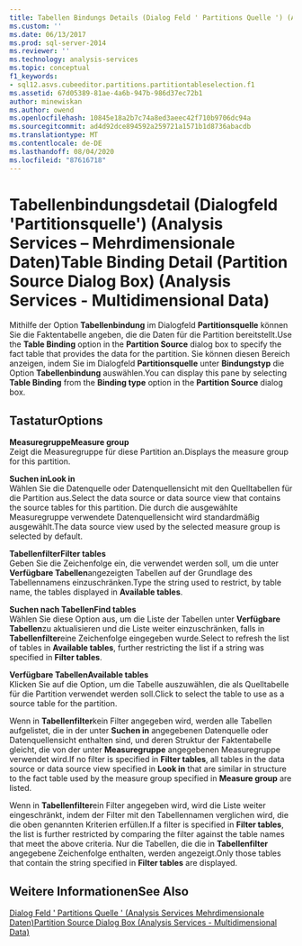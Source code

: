 ```yaml
---
title: Tabellen Bindungs Details (Dialog Feld ' Partitions Quelle ') (Analysis Services-Mehrdimensionale Daten) | Microsoft-Dokumentation
ms.custom: ''
ms.date: 06/13/2017
ms.prod: sql-server-2014
ms.reviewer: ''
ms.technology: analysis-services
ms.topic: conceptual
f1_keywords:
- sql12.asvs.cubeeditor.partitions.partitiontableselection.f1
ms.assetid: 67d05389-81ae-4a6b-947b-986d37ec72b1
author: minewiskan
ms.author: owend
ms.openlocfilehash: 10845e18a2b7c74a8ed3aeec42f710b9706dc94a
ms.sourcegitcommit: ad4d92dce894592a259721a1571b1d8736abacdb
ms.translationtype: MT
ms.contentlocale: de-DE
ms.lasthandoff: 08/04/2020
ms.locfileid: "87616718"
---
```

# <a name="table-binding-detail-partition-source-dialog-box-analysis-services---multidimensional-data"></a><span data-ttu-id="5ad6c-102">Tabellenbindungsdetail (Dialogfeld 'Partitionsquelle') (Analysis Services – Mehrdimensionale Daten)</span><span class="sxs-lookup"><span data-stu-id="5ad6c-102">Table Binding Detail (Partition Source Dialog Box) (Analysis Services - Multidimensional Data)</span></span>
  <span data-ttu-id="5ad6c-103">Mithilfe der Option **Tabellenbindung** im Dialogfeld **Partitionsquelle** können Sie die Faktentabelle angeben, die die Daten für die Partition bereitstellt.</span><span class="sxs-lookup"><span data-stu-id="5ad6c-103">Use the **Table Binding** option in the **Partition Source** dialog box to specify the fact table that provides the data for the partition.</span></span> <span data-ttu-id="5ad6c-104">Sie können diesen Bereich anzeigen, indem Sie im Dialogfeld **Partitionsquelle** unter **Bindungstyp** die Option **Tabellenbindung** auswählen.</span><span class="sxs-lookup"><span data-stu-id="5ad6c-104">You can display this pane by selecting **Table Binding** from the **Binding type** option in the **Partition Source** dialog box.</span></span>  
  
## <a name="options"></a><span data-ttu-id="5ad6c-105">Tastatur</span><span class="sxs-lookup"><span data-stu-id="5ad6c-105">Options</span></span>  
 <span data-ttu-id="5ad6c-106">**Measuregruppe**</span><span class="sxs-lookup"><span data-stu-id="5ad6c-106">**Measure group**</span></span>  
 <span data-ttu-id="5ad6c-107">Zeigt die Measuregruppe für diese Partition an.</span><span class="sxs-lookup"><span data-stu-id="5ad6c-107">Displays the measure group for this partition.</span></span>  
  
 <span data-ttu-id="5ad6c-108">**Suchen in**</span><span class="sxs-lookup"><span data-stu-id="5ad6c-108">**Look in**</span></span>  
 <span data-ttu-id="5ad6c-109">Wählen Sie die Datenquelle oder Datenquellensicht mit den Quelltabellen für die Partition aus.</span><span class="sxs-lookup"><span data-stu-id="5ad6c-109">Select the data source or data source view that contains the source tables for this partition.</span></span> <span data-ttu-id="5ad6c-110">Die durch die ausgewählte Measuregruppe verwendete Datenquellensicht wird standardmäßig ausgewählt.</span><span class="sxs-lookup"><span data-stu-id="5ad6c-110">The data source view used by the selected measure group is selected by default.</span></span>  
  
 <span data-ttu-id="5ad6c-111">**Tabellenfilter**</span><span class="sxs-lookup"><span data-stu-id="5ad6c-111">**Filter tables**</span></span>  
 <span data-ttu-id="5ad6c-112">Geben Sie die Zeichenfolge ein, die verwendet werden soll, um die unter **Verfügbare Tabellen**angezeigten Tabellen auf der Grundlage des Tabellennamens einzuschränken.</span><span class="sxs-lookup"><span data-stu-id="5ad6c-112">Type the string used to restrict, by table name, the tables displayed in **Available tables**.</span></span>  
  
 <span data-ttu-id="5ad6c-113">**Suchen nach Tabellen**</span><span class="sxs-lookup"><span data-stu-id="5ad6c-113">**Find tables**</span></span>  
 <span data-ttu-id="5ad6c-114">Wählen Sie diese Option aus, um die Liste der Tabellen unter **Verfügbare Tabellen**zu aktualisieren und die Liste weiter einzuschränken, falls in **Tabellenfilter**eine Zeichenfolge eingegeben wurde.</span><span class="sxs-lookup"><span data-stu-id="5ad6c-114">Select to refresh the list of tables in **Available tables**, further restricting the list if a string was specified in **Filter tables**.</span></span>  
  
 <span data-ttu-id="5ad6c-115">**Verfügbare Tabellen**</span><span class="sxs-lookup"><span data-stu-id="5ad6c-115">**Available tables**</span></span>  
 <span data-ttu-id="5ad6c-116">Klicken Sie auf die Option, um die Tabelle auszuwählen, die als Quelltabelle für die Partition verwendet werden soll.</span><span class="sxs-lookup"><span data-stu-id="5ad6c-116">Click to select the table to use as a source table for the partition.</span></span>  
  
 <span data-ttu-id="5ad6c-117">Wenn in **Tabellenfilter**kein Filter angegeben wird, werden alle Tabellen aufgelistet, die in der unter **Suchen in** angegebenen Datenquelle oder Datenquellensicht enthalten sind, und deren Struktur der Faktentabelle gleicht, die von der unter **Measuregruppe** angegebenen Measuregruppe verwendet wird.</span><span class="sxs-lookup"><span data-stu-id="5ad6c-117">If no filter is specified in **Filter tables**, all tables in the data source or data source view specified in **Look in** that are similar in structure to the fact table used by the measure group specified in **Measure group** are listed.</span></span>  
  
 <span data-ttu-id="5ad6c-118">Wenn in **Tabellenfilter**ein Filter angegeben wird, wird die Liste weiter eingeschränkt, indem der Filter mit den Tabellennamen verglichen wird, die die oben genannten Kriterien erfüllen.</span><span class="sxs-lookup"><span data-stu-id="5ad6c-118">If a filter is specified in **Filter tables**, the list is further restricted by comparing the filter against the table names that meet the above criteria.</span></span> <span data-ttu-id="5ad6c-119">Nur die Tabellen, die die in **Tabellenfilter** angegebene Zeichenfolge enthalten, werden angezeigt.</span><span class="sxs-lookup"><span data-stu-id="5ad6c-119">Only those tables that contain the string specified in **Filter tables** are displayed.</span></span>  
  
## <a name="see-also"></a><span data-ttu-id="5ad6c-120">Weitere Informationen</span><span class="sxs-lookup"><span data-stu-id="5ad6c-120">See Also</span></span>  
 [<span data-ttu-id="5ad6c-121">Dialog Feld ' Partitions Quelle ' &#40;Analysis Services Mehrdimensionale Daten&#41;</span><span class="sxs-lookup"><span data-stu-id="5ad6c-121">Partition Source Dialog Box &#40;Analysis Services - Multidimensional Data&#41;</span></span>](partition-source-dialog-box-analysis-services-multidimensional-data.md)  
  
  
